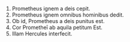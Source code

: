 
1. Prometheus ignem a deis cepit.
2. Prometheus ignem omnibus hominibus dedit.
3. Ob id, Prometheus a deis punitus est.
4. Cor Prometheī ab aquila petitum Est.
5. Illam Hercules interfecit.
